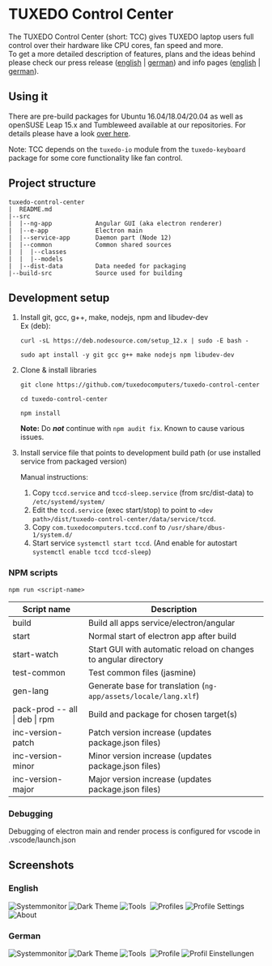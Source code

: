 # TUXEDO Control Center

The TUXEDO Control Center (short: TCC) gives TUXEDO laptop users full control over their hardware like CPU cores, fan speed and more. \
To get a more detailed description of features, plans and the ideas behind please check our press release ([english](https://www.tuxedocomputers.com/en/Infos/News/Everything-under-control-with-the-TUXEDO-Control-Center.tuxedo) | [german](https://www.tuxedocomputers.com/de/Infos/News/Alles-unter-Kontrolle-mit-dem-TUXEDO-Control-Center_1.tuxedo)) and info pages ([english](https://www.tuxedocomputers.com/en/TUXEDO-Control-Center.tuxedo#) | [german](https://www.tuxedocomputers.com/de/TUXEDO-Control-Center.tuxedo)).

## Using it

There are pre-build packages for Ubuntu 16.04/18.04/20.04 as well as openSUSE Leap 15.x and Tumbleweed available at our repositories. For details please have a look [over here](https://www.tuxedocomputers.com/en/Infos/Help-and-Support/Instructions/Add-TUXEDO-Computers-software-package-sources.tuxedo#).

Note: TCC depends on the `tuxedo-io` module from the `tuxedo-keyboard` package for some core functionality like fan control.

## Project structure

```
tuxedo-control-center
|  README.md
|--src
|  |--ng-app            Angular GUI (aka electron renderer)
|  |--e-app             Electron main
|  |--service-app       Daemon part (Node 12)
|  |--common            Common shared sources
|  |  |--classes
|  |  |--models
|  |--dist-data         Data needed for packaging
|--build-src            Source used for building
```

## Development setup

1. Install git, gcc, g++, make, nodejs, npm and libudev-dev \
   Ex (deb):
   ```
   curl -sL https://deb.nodesource.com/setup_12.x | sudo -E bash -

   sudo apt install -y git gcc g++ make nodejs npm libudev-dev
   ```
2. Clone & install libraries
    ```
    git clone https://github.com/tuxedocomputers/tuxedo-control-center

    cd tuxedo-control-center

    npm install
    ```
   **Note:** Do ***not*** continue with `npm audit fix`. Known to cause various issues.

3. Install service file that points to development build path (or use installed service from packaged version)
   
   Manual instructions:
   1. Copy `tccd.service` and `tccd-sleep.service` (from src/dist-data) to `/etc/systemd/system/`
   2. Edit the `tccd.service` (exec start/stop) to point to `<dev path>/dist/tuxedo-control-center/data/service/tccd`.
   3. Copy `com.tuxedocomputers.tccd.conf` to `/usr/share/dbus-1/system.d/`
   4. Start service `systemctl start tccd`. (And enable for autostart `systemctl enable tccd tccd-sleep`)

### NPM scripts 
`npm run <script-name>`

| Script name                    | Description                                                     |
| ------------------------------ | --------------------------------------------------------------- |
| build                          | Build all apps service/electron/angular                         |
| start                          | Normal start of electron app after build                        |
| start-watch                    | Start GUI with automatic reload on changes to angular directory |
| test-common                    | Test common files (jasmine)                                     |
| gen-lang                       | Generate base for translation (`ng-app/assets/locale/lang.xlf`) |
| pack-prod -- all \| deb \| rpm | Build and package for chosen target(s)                          |
| inc-version-patch              | Patch version increase (updates package.json files)             |
| inc-version-minor              | Minor version increase (updates package.json files)             |
| inc-version-major              | Major version increase (updates package.json files)             |

### Debugging
Debugging of electron main and render process is configured for vscode in .vscode/launch.json

## Screenshots
### English

<img src="screenshots/en/Systemmonitor_TCC.png" alt="Systemmonitor">
<img src="screenshots/en/DarkTheme_TCC.png" alt="Dark Theme">

<img src="screenshots/en/Tools_TCC.png" alt="Tools">

<img src="screenshots/en/Mains_Battery_TCC.png" alt="">

<img src="screenshots/en/Profiles_TCC.png" alt="Profiles">

<img src="screenshots/en/Profile_Settings_TCC.png" alt="Profile Settings">

<img src="screenshots/en/ControlCenter_TCC.png" alt="About">

### German
<img src="screenshots/de/Systemmonitor_TCC.png" alt="Systemmonitor">

<img src="screenshots/de/DarkTheme_TCC.png" alt="Dark Theme">

<img src="screenshots/de/Tools_TCC.png" alt="Tools">

<img src="screenshots/de/Akku_Netz_TCC.png" alt="">

<img src="screenshots/de/Profile_TCC.png" alt="Profile">

<img src="screenshots/de/Profil_Einstellungen_TCC.png" alt="Profil Einstellungen">

<img src="screenshots/de/ControlCenter_TCC.png" alt="">
